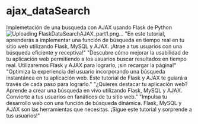 # ajax_dataSearch
Implemetación de una busqueda con AJAX usando Flask de Python
![Uploading FlaskDataSearchAJAX_part1.png…]()
    "En este tutorial, aprenderás a implementar una función de búsqueda en tiempo real en tu sitio web utilizando Flask, MySQL y AJAX. ¡Atrae a tus usuarios con una búsqueda eficiente y receptiva!"
    "Descubre cómo mejorar la usabilidad de tu aplicación web permitiendo a los usuarios buscar resultados en tiempo real. Utilizaremos Flask y AJAX para lograrlo, ¡sin recargar la página!"
    "Optimiza la experiencia del usuario incorporando una búsqueda instantánea en tu aplicación web. Este tutorial de Flask y AJAX te guiará a través de cada paso para lograrlo."
    "¿Quieres destacar tu aplicación web? Aprende a crear una búsqueda en vivo utilizando Flask, MySQL y AJAX. Convierte a tus usuarios en fanáticos de tu sitio web."
    "Impulsa tu desarrollo web con una función de búsqueda dinámica. Flask, MySQL y AJAX son las herramientas que necesitas. ¡Sigue este tutorial y sorprende a tus usuarios!"


